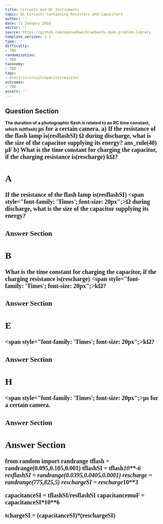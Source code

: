 ```yaml
---
title: Circuits and DC Instruments
topic: DC Circuits Containing Resistors and Capacitors
author: ''
date: 11 January 2018
editor: ''
source: https://github.com/openwebwork/webwork-open-problem-library
template_version: 1.1
type: ''
difficulty:
- TBD
randomization:
- TBD
taxonomy:
- TBD
tags:
- electriccircuitcapacitorresistor
outcomes:
- TBD
assets: ''
---
```


## Question Section 

<b>
The duration of a photographic flash is related to an RC time constant, which is(tflash) <span style="font-family: 'Times'; font-size: 20px";>&mu;s<span> for a certain camera.
a) If the resistance of the flash lamp is(resflashSI) <span style="font-family: 'Times'; font-size: 20px";>&Omega;<span> during discharge, what is the size of the capacitor supplying its energy?
ans_rule(40) <span style="font-family: 'Times'; font-size: 20px";>&mu;F<span>
b) What is the time constant for charging the capacitor, if the charging resistance is(rescharge) <span style="font-family: 'Times'; font-size: 20px";>k&Omega;<span>?

## A
If the resistance of the flash lamp is(resflashSI) <span style="font-family: 'Times'; font-size: 20px";>&Omega;<span> during discharge, what is the size of the capacitor supplying its energy?
### Answer Section
## B
What is the time constant for charging the capacitor, if the charging resistance is(rescharge) <span style="font-family: 'Times'; font-size: 20px";>k&Omega;<span>?
### Answer Section
## E
<span style="font-family: 'Times'; font-size: 20px";>k&Omega;<span>?
### Answer Section
## H
<span style="font-family: 'Times'; font-size: 20px";>&mu;s<span> for a certain camera.
### Answer Section


## Answer Section

from random import randrange
tflash = randrange(0.095,0.105,0.001)
tflashSI = tflash*10**-6
resflashSI = randrange(0.0395,0.0405,0.0001)
rescharge = randrange(775,825,5)
reschargeSI = rescharge*10**3

capacitanceSI = tflashSI/resflashSI
capacitancemuF = capacitanceSI*10**6

tchargeSI = (capacitanceSI)*(reschargeSI)
